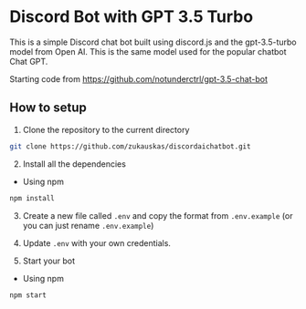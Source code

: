 # Discord Bot with GPT 3.5 Turbo

This is a simple Discord chat bot built using discord.js and the gpt-3.5-turbo model from Open AI. This is the same model used for the popular chatbot Chat GPT.

Starting code from https://github.com/notunderctrl/gpt-3.5-chat-bot

## How to setup

1. Clone the repository to the current directory

```bash
git clone https://github.com/zukauskas/discordaichatbot.git
```

2. Install all the dependencies

- Using npm

```bash
npm install
```

3. Create a new file called `.env` and copy the format from `.env.example` (or you can just rename `.env.example`)

4. Update `.env` with your own credentials.

5. Start your bot

- Using npm

```bash
npm start
```
